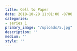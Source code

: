 ```yaml
---
title: Cell to Paper
date: 2018-10-28 11:01:00 -0700
categories:
- series 1
primary_image: "/uploads/5.jpg"
description: ''
medium: ''
style: ''
---
```

